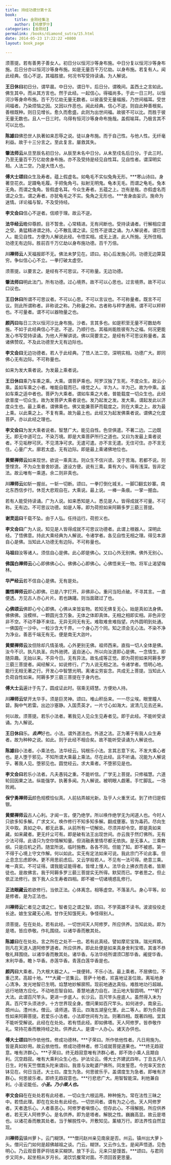 ```yaml
---
title: 持经功德分第十五
book:
    title: 金刚经集注
    author: [鸠摩罗什]
categories: [金刚经]
permalink: /books/diamond_sutra/15.html
date: 2014-05-23 17:22:22 +0800
layout: book_page

---
```


须菩提。若有善男子善女人。初日分以恒河沙等身布施。中日分复以恒河沙等身布施。后日分亦以恒河沙等身布施。如是无量百千万亿劫。以身布施。若复有人。闻此经典。信心不逆。其福胜彼。何况书写受持读诵。为人解说。

**王日休曰**初日分。谓早晨。中日分。谓日午。后日分。谓晚间。盖西土之言如此。佛生其中。而从其方言也。然于此经。一起信心。得福尚多。于此一日三时。以恒河沙等身命布施。百千万亿劫无量无数者。以彼虽受无量福报。乃世间福耳。受世间福者。乃染烦恼之因。又因以作恶也。闻此经典。信心不逆。则自此种善根矣。善根既种。则日见增长。愈久而愈盛。此则为出世间福。故彼不可以比。而胜于彼无量无数也。且人一日三时。乌得有恒河沙等身命布施哉。盖假喻耳。乃极言其不可以比也。

**陈雄曰**佛恐世人执著如来忍辱之说。徒以身布施。而于自己性。与他人性。无纤毫利益。故于十三分言之。至此复言。屡救其失。

**肇法师云**从旦至辰名初日分。从辰至未名中日分。从未至戍名后日分。于此三时。乃至无量百千万亿劫舍身布施。亦不及受持是经见自性耳。见自性者。谓深明实相。人法二空。乃是大悟人也。

**傅大士颂曰**众生及寿者。蕴上假虚名。如龟毛不实似兔角无形。***寒山诗曰。身著空花衣。足蹑龟毛履。手把兔角弓。拟射无明鬼。龟本无毛。而谓之龟毛。兔本无角。而谓之兔角。皆假虚名耳。今众生寿者。五蕴之上。岂有是哉。亦假虚名而谓之众生。谓之寿者。亦犹龟毛之不实。兔角之无形也。***舍身由妄识。施命为迷情。详论福与智。不及受持经。

**李文会曰**信心不逆者。信顺于理。故云不逆。

**法华经云**瞻仰尊颜。目不暂舍。心常精进。无有间断也。受持读诵者。行解相应谓之受。勇猛精进谓之持。心不散乱谓之读。见性不逆谓之诵。为人解说者。谓已悟人。能见自性。方便为人解说此经。令悟实相。成无上道。此人所施。无所住相。功德无有边际。胜前百千万亿劫以身布施功德。百千万倍。

**川禅师云**人天福报即不无。佛法未梦见在。颂曰。初心后发施心同。功德无边算莫穷。争似信心心不立。一拳打破太虚空。

须菩提。以要言之。是经有不可思议。不可称量。无边功德。

**肇法师曰**明此法门。所有功德。过心境界。故不可以心思也。过言境界。故不可以口议也。

**王日休曰**所谓不可思议者。不可以心思。不可以言议也。不可称量者。既言不可议。则此所谓称者。非称说之称。乃称量之称。古者称与秤字通用。谓不可以秤秤也。不可量者。谓不可以器物量之也。

**颜丙曰**每日三次以恒河沙比身布施。沙者。言其多也。如是积至无量不可数劫布施。不如于此经典信心不逆。不逆。乃顺行也。其福尚能胜彼有为之福。何况更能发心书写受持读诵。为他人开解讲说。佛以简要言之。是经有不可思议称量者。盖诸佛赞叹。不及此功德至大无有边际也。

**李文会曰**无边功德者。若人于此经典。了悟人法二空。深明实相。功德广大。即同佛心无有边际。不可称量也。

如来为发大乘者说。为发最上乘者说。

**王日休曰**乘乃车乘之乘。大乘。谓菩萨乘也。阿罗汉独了生死。不度众生。故云小乘。盖如车乘之小者。唯能自载而已。缘觉之人。半为人。半为己。故为中乘。盖如车乘之适中者也。菩萨为大乘者。谓如车乘之大者。普能载度一切众生也。此经欲普度一切众生。故为发菩萨大乘者说也。发乃起发之发。发大乘。谓起发此以济度众生也。最上乘者。谓佛乘也。佛又能兼菩萨而载度之。则在大乘之上。故为最上乘。以此乘之上。不复有乘。故为最上也。此经又为起发佛乘者说。谓佛之化度菩萨。亦以此经之理也。

**李文会曰**为发大乘者说者。智慧广大。能见自性。色空俱遣。不著二边。二边既无。即无中道可立。不染万境。即是大乘菩萨所行之道也。又曰为发最上乘者说者。不见垢秽可厌。不见清净可求。无遣可遣。亦不言无遣。无住可住。亦不言无住。心量广大。廓若太虚。无有边际。即是最上乘诸佛地位也。

**黄檗禅师云**如来现世。欲说一乘真法。则众生不信兴谤。没于苦海。若都不说。则堕悭贪。不为众生普舍妙道。遂设方便。说有三乘。乘有大小。得有浅深。皆非定法。故云唯有一乘道。余二则非真也。

**川禅师云**如斩一握丝。一斩一切断。颂曰。一拳打倒化城关。一脚□翻玄妙寨。南北东西信步行。休觅大悲观自在。大乘说。最上说。一棒一条痕。一掌一握血。

若有人能受持读诵。广为人说。如来悉知是人。悉见是人。皆得成就不可量。不可称。无有边。不可思议功德。如是人等。即为荷担如来阿耨多罗三藐三菩提。

**谢灵运曰**千载不坠。由于人弘。任持运行。荷担义也。

**李文会曰**广为人说。知见是人皆得成就不可思议功德者。此谓上根器人。深明此经。了悟佛意。持此大乘经典为人解说。令诸学者。各见自性无相之理。得见本源自心是佛。当知此人功德无有边际。不可称量也。

**马祖曰**汝等诸人。须信自心是佛。此心即是佛心。又曰心外无别佛。佛外无别心。

**佛国白禅师云**心心即佛佛心心。佛佛心心即佛心。心佛悟来无一物。将军止渴望梅林。

**华严经云**若不信自心是佛。无有是处。

**圜悟禅师云**即心即佛。已是八字打开。非佛非心。重问当阳点破。不寻其言。一直便透。方见古人亦心片片。若也踌躇。则当面蹉过了也。

**心佛颂云**佛即心兮心即佛。心佛从来皆妄物。若知无佛复无心。始是真如法身佛。佛佛佛。没模样。一颗圆光含万象。无体之体即真体。无相之相即实相。非色非空非不空。不动不静不来往。无异无同无有无。难取难舍难指望。内外圆明到处通。一佛国在一沙中。一粒沙含大千界。一个身心万个同。知之须会无心法。不染不净为净业。善恶千端无有无。便是南无大迦叶。

**黄檗禅师云**汝但除却凡情圣境。心外更别无佛。祖师西来。直指一切人全体是佛。汝今不识。执凡执圣。向外驰骋。返自迷心。所以向汝道即心是佛。一念情生。即随异趣。无始以来。不异今日。无有异法。故名成等正觉。即为荷担如来阿耨多罗三藐三菩提者。闻经解义。如说修行。广为人说无相之法。令诸学者。悟明心地。能行无相无著之行。开发心中智慧光明。离诸尘劳妄念。共成无上菩提。当知此人负荷自性如来。阿耨多罗三藐三菩提在于身内也。

**傅大士云**遍计于先了。圆成证此时。宿乘无碍慧。方便劝人持。

**川禅师云**擘开太华手。须是巨灵神。颂曰。堆山积岳来。一一尽尘埃。眼里瞳人碧。胸中气若雷。出边沙塞静。入国贯英才。一片寸心如海大。波清几见去还来。

何以故。须菩提。若乐小法者。著我见人见众生见寿者见。即于此经。不能听受读诵。为人解说。

**王日休曰**乐。***去声***好也。小法。谓外道法也。外道之法。正为著于有我人众生寿者。故为种种之说。如此。则于此经不相合矣。故不能听受读诵为人解说也。

**陈雄曰**小法者。小乘法也。法华经云。钝根乐小法。言其志意下劣。不发大乘心者也。是人堕于邪见。不知所谓大乘最上乘法。尽在此经。且不听诵。况能为人解说乎。著我人见。堕邪见也。圆觉经云。求大乘者。不堕邪见是也。

**李文会曰**若乐小法者。凡夫愚钝之重。不能听信。广学无上菩提。只修福慧。六道轮回因果之法。纵能强学。执著多闻。为人解说。被明眼人觑著。手忙脚乱。一场败阙。

**保宁勇禅师云**颜色规模恰似真。人前拈弄越光新。及乎人火重烹试。到了终归是假银。

**黄檗禅师云**古人心利。才闻一言。便乃绝学。所以唤作绝学无为闲道人也。今时人只欲多知多解。广求文义。唤作修行不知多知多解。翻成壅塞。皆为毒药。尽向生灭中取。真如之中。都无此事。从前所有一切解处。尽须并却令空。即是真如来藏。如来藏者。更无纤尘可有。即是破有法王出现世间。亦云我于然灯佛所。无有少法可得。此语只为空你情解知量。但消融表里情尽都无依执。是无事人。三乘教纲。只是应机之药。随宜所说。临时施教。各各不同。但能了知。即不被惑。第一不得于心境上守文作解。何以如此。实无有定法如来可说。我此宗门不论此事。但止息念忘虑即休。更不用思前虑后。又云学般若人。不见有一法可得。绝意三乘。唯一真实。不可证得。谓我能证能得者。皆增上慢人。法华会上拂衣而去者。皆斯徒也。是故佛言。我于阿耨多罗三藐三菩提实无所得。默契而已。学者思之。但止依正法修行。放下我人众生寿者四相。即不被一切诸境惑乱修行。

**正法眼藏云**若欲修行。当依正法。心体离念。相等虚空。不落圣凡。身心平等。如是修者。是为正法也。

**川禅师云**仁者见之谓之仁。智者见之谓之智。颂曰。不学英雄不读书。波波役役走长途。娘生宝藏无心用。甘作无知饿死夫。争怪得别人。

须菩提。在在处处。若有此经。一切世间天人阿修罗。所应供养。当知此处。即为是塔。皆应恭敬。作礼围绕。以诸华香而散其处。

**陈雄曰**在在处处。言之所在之处不一也。若有此真经。譬如摩尼宝珠。瑞光辉焕。则凡在天道人道阿修罗道者。所应供养。即此处便是如来真身舍利宝塔。其谁不恭敬礼拜围绕。以诸华香而散其处。诸华香。与法华经所谓须□那华香。阇提华香。末利华香。瞻卜华香。赤莲华香。青莲白莲华香是也。

**颜丙曰**大乘者。乃大根大器之人。一拨便转。不乐小法。最上乘者。不居佛位。不重己灵。高超十地。***大藏一览集云。菩萨十地者。欢喜地证圣位故。离垢地身心清净。发光地智已生明。焰慧地妙解廓照。现前地通达真俗。难胜地功行超越。远行地随方应化。不动地忍智自如。善慧地通力自在。法云地大智圆明。***明了大法。此谓百尺竿头。更进一步底人。长沙云。百尺竿头座底人。虽然得入未为真。百尺竿头须进步。十方世界现全身。僧问果如百尺竿头。如何进步。南泉云。朗州山。澧州水。僧云。请师道。答云。四海五湖皇化里。此二等人。即为负荷自性如来阿耨菩提。若爱乐小法者。小法即世间有为法。则著四相。既著四相。宜其不能听受解说。此经在在处处。若有悟此经。即如佛塔。天人阿修罗。皆恭敬作礼。常持花香而散持经之处。供养此人。是谓一人办心。诸天办供也。

**傅大士颂曰**所作依他性。修成功德林。***子荣曰。所作依他性者。凡日用施为。皆是真如妙用。故云依他性。修成功德林者。修习成就菩提道果也。***终无趋寂意。唯有济群心。***子荣曰。终无趋寂意唯有济群心者。即不效小乘人且期自利。沉空趋寂。唯有大乘利众生心也。护法论云。傅大士齐建武四年。丁丑五月八日生。时有天竺僧嵩头陀来谓曰。我昔与汝毗婆尸佛所。同发誓愿。今兜率天宫衣钵见在。何日当还。大士曰。度生为急。何思彼乐乎。盖谓度生为急者。即唯有济群心。何思彼乐者。即终无趋寂意也。***行悲悲广大。用智智能深。利他兼自利。小圣讵能任。***小圣。乃小乘人也。***

**李文会曰**在在处处若有此经者。一切众生六根运用。种种施为。常在法性三昧之中。若悟此理。即在在处处有此经也。一切世间者。谓有为之心也。天人阿修罗者。天者逸乐心。人者善恶心。阿修罗者嗔恨心。但存此心。不得解脱。所应供养者。若无天人阿修罗心。是名供养。即为是塔者。解脱之性。巍巍高显。故云是塔也。以诸花香而散其处者。当于解脱性中。开敷知见。薰植万行。即法界性自然显现。

**川禅师云**镇州萝卜。云门糊饼。***僧问赵州亲见南泉是否。州云。镇州出大萝卜头。僧问云门如何是超佛越祖之谈。门云。糊饼。又云作么生。是闻声悟道。见色明心。乃云观音菩萨将钱来买糊饼。放下手云。元来只是馒首。***颂曰。与君同步又同乡。起坐相从岁月长。渴饮饥餐常对面。不须回首更思量。 
